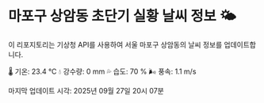 
# 마포구 상암동 초단기 실황 날씨 정보 🌤️

이 리포지토리는 기상청 API를 사용하여 서울 마포구 상암동의 날씨 정보를 업데이트합니다. 

🌡️ 기온: 23.4 ℃
💧 강수량: 0 mm
💦 습도: 70 %
🌬️ 풍속: 1.1 m/s

마지막 업데이트 시각: 2025년 09월 27일 20시 07분    
